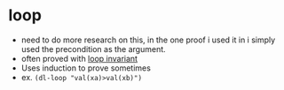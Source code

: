 loop
====
- need to do more research on this, in the one proof i used it in i simply used the precondition as the argument.
- often proved with [loop invariant](pages/loopinvariant.md)
- Uses induction to prove sometimes
- ex. `(dl-loop "val(xa)>val(xb)")`
